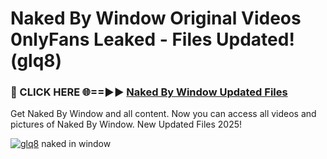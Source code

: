 # Naked By Window Original Videos 0nlyFans Leaked - Files Updated! (glq8)

<h3>🔴 CLICK HERE 🌐==►► <a href="https://tinyurl.com/yckcrads" rel="nofollow">Naked By Window Updated Files</a></h3>

Get Naked By Window and all content. Now you can access all videos and pictures of Naked By Window. New Updated Files 2025!

[![glq8](https://i.imgur.com/hpKpOFt.gif)](https://tinyurl.com/yckcrads)
naked in window